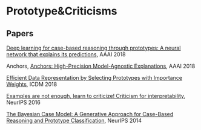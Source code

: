 # Prototype&Criticisms

## Papers

[Deep learning for case-based reasoning through prototypes: A neural network that explains its predictions](https://arxiv.org/abs/1710.04806), AAAI 2018

Anchors, [Anchors: High-Precision Model-Agnostic Explanations](https://homes.cs.washington.edu/~marcotcr/aaai18.pdf), AAAI 2018

[Efficient Data Representation by Selecting Prototypes with Importance Weights](https://arxiv.org/pdf/1707.01212.pdf), ICDM 2018

[Examples are not enough, learn to criticize! Criticism for interpretability](https://papers.nips.cc/paper/6300-examples-are-not-enough-learn-to-criticize-criticism-for-interpretability), NeurIPS 2016

[The Bayesian Case Model: A Generative Approach for Case-Based Reasoning and Prototype Classification](https://proceedings.neurips.cc/paper/2014/file/390e982518a50e280d8e2b535462ec1f-Paper.pdf), NeurIPS 2014
